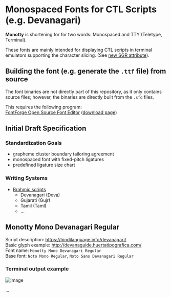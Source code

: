 # Monospaced Fonts for CTL Scripts (e.g. Devanagari)

__Monotty__ is shortening for for two words: Monospaced and TTY (Teletype, Terminal).

These fonts are mainly intended for displaying CTL scripts in terminal emulators supporting the character slicing. (See [new SGR attribute](https://gitlab.freedesktop.org/terminal-wg/specifications/-/issues/23)).

## Building the font (e.g. generate the `.ttf` file) from source

The font binaries are not directly part of this repository, as it only contains source files; however, the binaries are directly built from the `.sfd` files.

This requires the following program:  
[FontForge Open Source Font Editor](https://fontforge.org/en-US/) ([download page](https://fontforge.org/en-US/downloads/))

## Initial Draft Specification

### Standardization Goals
- grapheme cluster boundary tailoring agreement
- monospaced font with fixed-pitch ligatures
- predefined ligature size chart

### Writing Systems
- [Brahmic scripts](https://en.wikipedia.org/wiki/Brahmic_scripts)
  - Devanagari	(Deva)
  - Gujarati	(Gujr)
  - Tamil	(Taml)
  - ...

## Monotty Mono Devanagari Regular

Script description: https://hindilanguage.info/devanagari/  
Basic glyph example: http://devanaguide.huertatipografica.com/  
Font name:  `Monotty Mono Devanagari Regular`  
Base font:  `Noto Mono Regular`, `Noto Sans Devanagari Regular`

### Terminal output example

![image](https://dice.netxs.online/cloud/monotty/github-devanagari.png)

...
